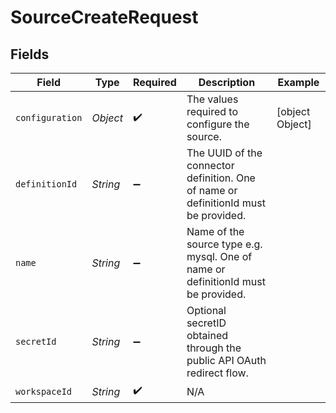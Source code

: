 # SourceCreateRequest


## Fields

| Field                                                                               | Type                                                                                | Required                                                                            | Description                                                                         | Example                                                                             |
| ----------------------------------------------------------------------------------- | ----------------------------------------------------------------------------------- | ----------------------------------------------------------------------------------- | ----------------------------------------------------------------------------------- | ----------------------------------------------------------------------------------- |
| `configuration`                                                                     | *Object*                                                                            | :heavy_check_mark:                                                                  | The values required to configure the source.                                        | [object Object]                                                                     |
| `definitionId`                                                                      | *String*                                                                            | :heavy_minus_sign:                                                                  | The UUID of the connector definition. One of name or definitionId must be provided. |                                                                                     |
| `name`                                                                              | *String*                                                                            | :heavy_minus_sign:                                                                  | Name of the source type e.g. mysql. One of name or definitionId must be provided.   |                                                                                     |
| `secretId`                                                                          | *String*                                                                            | :heavy_minus_sign:                                                                  | Optional secretID obtained through the public API OAuth redirect flow.              |                                                                                     |
| `workspaceId`                                                                       | *String*                                                                            | :heavy_check_mark:                                                                  | N/A                                                                                 |                                                                                     |